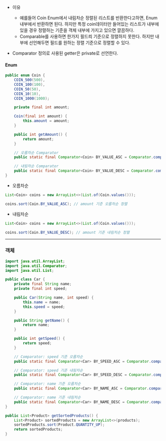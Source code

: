 - 이유
	- 예를들어 Coin Enum에서 내림차순 정렬된 리스트를 반환한다고하면, Enum 내부에서 반환하면 된다. 하지만 특정 coin데이터만 들어있는 리스트가 내부에 있을 경우 정렬하는 기준을 객체 내부에 가지고 있으면 깔끔하다.
	- Comparable를 사용하면 한가지 필드릐 기준으로 정렬하지 못한다. 하지만 내부에 선언해두면 필드를 원하는 정렬 기준으로 정렬할 수 있다.

- Comparator 정의로 사용된 getter은 private로 선언한다.
#### Enum
```java
public enum Coin {
    COIN_500(500),
    COIN_100(100),
    COIN_50(50),
    COIN_10(10),
    COIN_1000(1000);

    private final int amount;

    Coin(final int amount) {
        this.amount = amount;
    }

    public int getAmount() {
        return amount;
    }

    // 오름차순 Comparator
    public static final Comparator<Coin> BY_VALUE_ASC = Comparator.comparingInt(Coin::getAmount);

    // 내림차순 Comparator
    public static final Comparator<Coin> BY_VALUE_DESC = Comparator.comparingInt(Coin::getAmount).reversed();
}

```

- 오름차순
``` java
List<Coin> coins = new ArrayList<>(List.of(Coin.values()));

coins.sort(Coin.BY_VALUE_ASC); // amount 기준 오름차순 정렬
```

- 내림차순
```java
List<Coin> coins = new ArrayList<>(List.of(Coin.values()));

coins.sort(Coin.BY_VALUE_DESC); // amount 기준 내림차순 정렬 
```

---
### 객체
```java
import java.util.ArrayList;
import java.util.Comparator;
import java.util.List;

public class Car {
    private final String name;
    private final int speed;

    public Car(String name, int speed) {
        this.name = name;
        this.speed = speed;
    }

    public String getName() {
        return name;
    }

    public int getSpeed() {
        return speed;
    }

    // Comparator: speed 기준 오름차순
    public static final Comparator<Car> BY_SPEED_ASC = Comparator.comparingInt(Car::getSpeed);

    // Comparator: speed 기준 내림차순
    public static final Comparator<Car> BY_SPEED_DESC = Comparator.comparingInt(Car::getSpeed).reversed();

    // Comparator: name 기준 오름차순
    public static final Comparator<Car> BY_NAME_ASC = Comparator.comparing(Car::getName);

    // Comparator: name 기준 내림차순
    public static final Comparator<Car> BY_NAME_DESC = Comparator.comparing(Car::getName).reversed();
}

```

```java
public List<Product> getSortedProducts() {  
    List<Product> sortedProducts = new ArrayList<>(products);  
    sortedProducts.sort(Product.QUANTITY_UP);  
    return sortedProducts;  
}
```